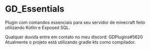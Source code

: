 # GD_Essentials
Plugin com comandos essenciais para seu servidor de minecraft feito utilizando Kotlin e Exposed SQL.

Qualquer duvida entre em contato no meu discord: GDPlugins#5620
Atualmente o projeto está utilizando gradle kts como compilador.